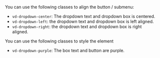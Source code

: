 You can use the following classes to align the button / submenu:
- `vd-dropdown-center`: The dropdown text and dropdown box is centered.
- `vd-dropdown-left`: the dropdown text and dropdown box is left aligned.
- `vd-dropdown-right`: the dropdown text and dropdown box is right aligned.

You can use the following classes to style the element
- `vd-dropdown-purple`: The box text and button are purple.
